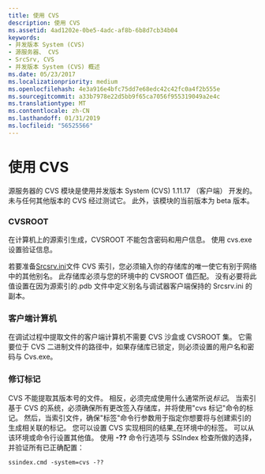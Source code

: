 ```yaml
---
title: 使用 CVS
description: 使用 CVS
ms.assetid: 4ad1202e-0be5-4adc-af8b-6b8d7cb34b04
keywords:
- 并发版本 System (CVS)
- 源服务器、 CVS
- SrcSrv, CVS
- 并发版本 System (CVS) 概述
ms.date: 05/23/2017
ms.localizationpriority: medium
ms.openlocfilehash: 4e3a916e4bfc75dd7e68edc42c42fc0a4f2b555e
ms.sourcegitcommit: a33b7978e22d5bb9f65ca7056f955319049a2e4c
ms.translationtype: MT
ms.contentlocale: zh-CN
ms.lasthandoff: 01/31/2019
ms.locfileid: "56525566"
---
```

# <a name="using-cvs"></a>使用 CVS


源服务器的 CVS 模块是使用并发版本 System (CVS) 1.11.17 （客户端） 开发的。 未与任何其他版本的 CVS 经过测试它。 此外，该模块的当前版本为 beta 版本。

### <a name="span-idcvsrootspanspan-idcvsrootspancvsroot"></a><span id="cvsroot"></span><span id="CVSROOT"></span>CVSROOT

在计算机上的源索引生成，CVSROOT 不能包含密码和用户信息。 使用 cvs.exe 设置验证信息。

若要准备[Srcsrv.ini](the-srcsrv-ini-file.md)文件 CVS 索引，您必须输入你的存储库的唯一使它有别于网络中的其他别名。 此存储库必须与您的环境中的 CVSROOT 值匹配。 没有必要将此值设置在因为源索引的.pdb 文件中定义别名与调试器客户端保持的 Srcsrv.ini 的副本。

### <a name="span-idclientcomputerspanspan-idclientcomputerspanclient-computer"></a><span id="client_computer"></span><span id="CLIENT_COMPUTER"></span>客户端计算机

在调试过程中提取文件的客户端计算机不需要 CVS 沙盒或 CVSROOT 集。 它需要位于 CVS 二进制文件的路径中，如果存储库已锁定，则必须设置的用户名和密码与 Cvs.exe。

### <a name="span-idrevisiontagsspanspan-idrevisiontagsspanrevision-tags"></a><span id="revision_tags"></span><span id="REVISION_TAGS"></span>修订标记

CVS 不能提取其版本号的文件。 相反，必须完成使用什么通常所说*标记*。 当索引基于 CVS 的系统，必须确保所有更改签入存储库，并将使用"cvs 标记"命令的标记。 然后，当索引文件，确保"标签"命令行参数用于指定你想要将与创建索引的生成相关联的标记。 您可以设置 CVS 实现相同的结果\_在环境中的标签。 可以从该环境或命令行设置其他值。 使用 **-??** 命令行选项与 SSIndex 检查所做的选择，并验证所有已正确配置：

```console
ssindex.cmd -system=cvs -??
```

 

 





